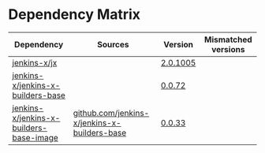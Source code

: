 # Dependency Matrix

Dependency | Sources | Version | Mismatched versions
---------- | ------- | ------- | -------------------
[jenkins-x/jx](https://github.com/jenkins-x/jx) |  | [2.0.1005](https://github.com/jenkins-x/jx/releases/tag/v2.0.1005) | 
[jenkins-x/jenkins-x-builders-base](https://github.com/jenkins-x/jenkins-x-builders-base) |  | [0.0.72](https://github.com/jenkins-x/jenkins-x-builders-base/releases/tag/v0.0.72) | 
[jenkins-x/jenkins-x-builders-base-image](https://github.com/jenkins-x/jenkins-x-builders-base-image) | [github.com/jenkins-x/jenkins-x-builders-base](https://github.com/jenkins-x/jenkins-x-builders-base.git) | [0.0.33]() | 
